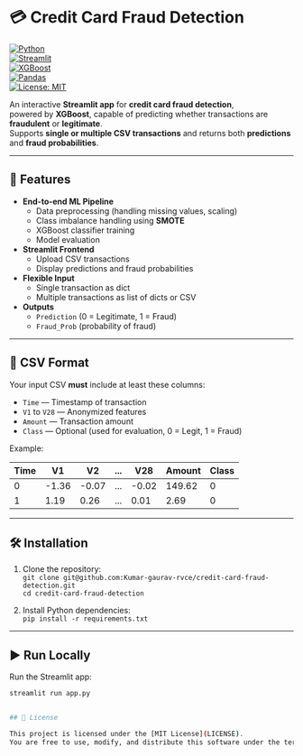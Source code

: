 # 💳 Credit Card Fraud Detection

[![Python](https://img.shields.io/badge/Python-3.9%2B-blue)](https://www.python.org/)  
[![Streamlit](https://img.shields.io/badge/Streamlit-Live%20App-FF4B4B)](https://streamlit.io/)  
[![XGBoost](https://img.shields.io/badge/XGBoost-ML-yellow)](https://xgboost.readthedocs.io/)  
[![Pandas](https://img.shields.io/badge/Pandas-Data%20Processing-lightblue)](https://pandas.pydata.org/)  
[![License: MIT](https://img.shields.io/badge/License-MIT-green.svg)](LICENSE)  

An interactive **Streamlit app** for **credit card fraud detection**,  
powered by **XGBoost**, capable of predicting whether transactions are **fraudulent** or **legitimate**.  
Supports **single or multiple CSV transactions** and returns both **predictions** and **fraud probabilities**.

---

## 🚀 Features

- **End-to-end ML Pipeline**
  - Data preprocessing (handling missing values, scaling)
  - Class imbalance handling using **SMOTE**
  - XGBoost classifier training
  - Model evaluation
- **Streamlit Frontend**
  - Upload CSV transactions
  - Display predictions and fraud probabilities
- **Flexible Input**
  - Single transaction as dict
  - Multiple transactions as list of dicts or CSV
- **Outputs**
  - `Prediction` (0 = Legitimate, 1 = Fraud)
  - `Fraud_Prob` (probability of fraud)

---

## 📂 CSV Format

Your input CSV **must** include at least these columns:

- `Time` — Timestamp of transaction  
- `V1` to `V28` — Anonymized features  
- `Amount` — Transaction amount  
- `Class` — Optional (used for evaluation, 0 = Legit, 1 = Fraud)  

Example:

| Time  | V1     | V2    | ... | V28   | Amount  | Class |
|-------|--------|-------|-----|-------|---------|-------|
| 0     | -1.36  | -0.07 | ... | -0.02 | 149.62  | 0     |
| 1     | 1.19   | 0.26  | ... | 0.01  | 2.69    | 0     |

---

## 🛠 Installation

1. Clone the repository:  
   `git clone git@github.com:Kumar-gaurav-rvce/credit-card-fraud-detection.git`  
   `cd credit-card-fraud-detection`  

2. Install Python dependencies:  
   `pip install -r requirements.txt`

---

## ▶ Run Locally

Run the Streamlit app:

```bash
streamlit run app.py


## 📜 License

This project is licensed under the [MIT License](LICENSE).  
You are free to use, modify, and distribute this software under the terms of the MIT License.
